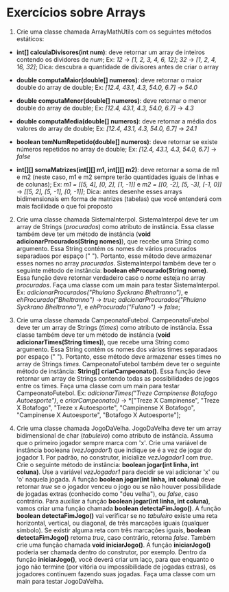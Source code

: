 # Exercícios sobre Arrays

1. Crie uma classe chamada ArrayMathUtils com os seguintes métodos estáticos:

- **int[] calculaDivisores(int num)**: deve retornar um array de inteiros contendo os dividores de *num*; Ex: *12* &rarr; *[1, 2, 3, 4, 6, 12]*; *32* &rarr; *[1, 2, 4, 16, 32]*; Dica: descubra a quantidade de divisores antes de criar o array

- **double computaMaior(double[] numeros)**: deve retornar o maior double do array de double; Ex: *[12.4, 43.1, 4.3, 54.0, 6.7]* &rarr; *54.0*

- **double computaMenor(double[] numeros)**: deve retornar o menor double do array de double; Ex: *[12.4, 43.1, 4.3, 54.0, 6.7]* &rarr; *4.3*

- **double computaMedia(double[] numeros)**: deve retornar a média dos valores do array de double; Ex: *[12.4, 43.1, 4.3, 54.0, 6.7]* &rarr; *24.1*

- **boolean temNumRepetido(double[] numeros)**: deve retornar se existe números repetidos no array de double; Ex: *[12.4, 43.1, 4.3, 54.0, 6.7]* &rarr; *false*

- **int[][] somaMatrizes(int[][] m1, int[][] m2)**: deve retornar a soma de m1 e m2 (neste caso, m1 e m2 sempre terão quantidades iguais de linhas e de colunas); Ex: *m1 = [[5, 4], [0, 2], [1, -1]]* e *m2 = [[0, -2], [5, -3], [-1, 0]]* &rarr; *[[5, 2], [5, -1], [0, -1]]*; Dica: antes desenhe esses arrays bidimensionais em forma de matrizes (tabelas) que você entenderá com mais facilidade o que foi proposto


2. Crie uma classe chamada SistemaInterpol. 
SistemaInterpol deve ter um array de Strings (*procurados*) como atributo de instância.
Essa classe também deve ter um método de instância (**void adicionarProcurados(String nomes)**), que recebe uma String como argumento. 
Essa String contém os nomes de vários procurados separadaos por espaço (" ").
Portanto, esse método deve armazenar esses nomes no array *procurados*.
SistemaInterpol também deve ter o seguinte método de instância: **boolean ehProcurado(String nome)**.
Essa função deve retornar verdadeiro caso o *nome* esteja no array *procurados*.
Faça uma classe com um main para testar SistemaInterpol.
Ex: *adicionarProcurados("Phulano Syckrano Bheltranno")*, e *ehProcurado("Bheltranno")* &rarr; *true*; 
*adicionarProcurados("Phulano Syckrano Bheltranno")*, e *ehProcurado("Fulano")* &rarr; *false*;

3. Crie uma classe chamada CampeonatoFutebol. 
CampeonatoFutebol deve ter um array de Strings (*times*) como atributo de instância.
Essa classe também deve ter um método de instância (**void adicionarTimes(String times)**), que recebe uma String como argumento. 
Essa String contém os nomes dos vários times separadaos por espaço (" ").
Portanto, esse método deve armazenar esses times no array de Strings *times*.
CampeonatoFutebol também deve ter o seguinte método de instância: **String[] criarCampeonato()**.
Essa função deve retornar um array de Strings contendo todas as possibilidades de jogos entre os times.
Faça uma classe com um main para testar CampeonatoFutebol.
Ex: *adicionarTimes("Treze Campinense Botafogo Autoesporte")*, e *criarCampeonato()* &rarr; *["Treze X Campinense", "Treze X Botafogo", "Treze x Autoesporte", "Campinense X Botafogo", "Campinense X Autoesporte", "Botafogo X Autoesporte"]; 

4. Crie uma classe chamada JogoDaVelha.
JogoDaVelha deve ter um array bidimensional de char (*tabuleiro*) como atributo de instância.
Assuma que o primeiro jogador sempre marca com 'x'.
Crie uma variável de instância booleana (*vezJogador1*) que indique se é a vez de jogar do jogador 1.
Por padrão, no construtor, inicialize *vezJogador1* com *true*.
Crie o seguinte método de instância: **boolean jogar(int linha, int coluna)**.
Use a variável *vezJogador1* para decidir se vai adicionar 'x' ou 'o' naquela jogada.
A função **boolean jogar(int linha, int coluna)** deve retornar *true* se o jogador venceu o jogo ou se não houver possibilidade de jogadas extras (conhecido como "deu velha"), ou *false*, caso contrário.
Para auxiliar a função **boolean jogar(int linha, int coluna)**, vamos criar uma função chamada **boolean detectaFimJogo()**.
A função **boolean detectaFimJogo()** vai verificar se no *tabuleiro* existe uma reta horizontal, vertical, ou diagonal, de três marcações iguais (qualquer símbolo).
Se existir alguma reta com três marcações iguais, **boolean detectaFimJogo()** retorna *true*, caso contrário, retorna *false*.
Também crie uma função chamada **void iniciarJogo()**.
A função **iniciarJogo()** poderia ser chamada dentro do construtor, por exemplo.
Dentro da função **iniciarJogo()**, você deverá criar um laço, para que enquanto o jogo não termine (por vitória ou impossibilidade de jogadas extras), os jogadores continuem fazendo suas jogadas.
Faça uma classe com um main para testar JogoDaVelha.
